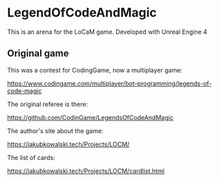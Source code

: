 # LegendOfCodeAndMagic

This is an arena for the LoCaM game.
Developed with Unreal Engine 4

## Original game

This was a contest for CodingGame, now a multiplayer game:

https://www.codingame.com/multiplayer/bot-programming/legends-of-code-magic

The original referee is there:

https://github.com/CodinGame/LegendsOfCodeAndMagic

The author's site about the game:

https://jakubkowalski.tech/Projects/LOCM/

The list of cards:

https://jakubkowalski.tech/Projects/LOCM/cardlist.html

